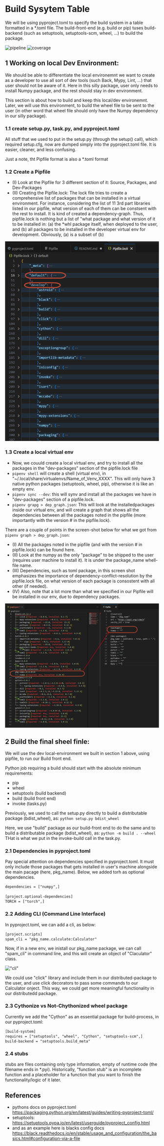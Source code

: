 # Build Sysytem Table
We will be using pyproject.toml to specify the build system in a table formatted in a *.toml file. The build-front-end (e.g. build or pip) tuses build-backend (such as setuptools, setuptools-scm, wheel, ...) to build the package.

![pipeline](https://google.com)
![coverage](https://google.com)


## 1 Working on local Dev Environment:
We should be able to differentiate the local environemnt we want to create as a developer to use all sort of dev tools (such Back, Mypy, Lint, ...) that user should not be aware of it. Here in this silly package, user only needs to install Numpy package, and the rest should stay in dev environment.

This section is about how to build and keep this local/dev environemnt. Later, we will use this environment, to build the wheel file to be sent to the user (in other word that wheel file should only have the Numpy dependency in our silly package).

### 1.1 create setup.py, task.py, and pyproject.toml
All stuff that we used to put in the setup.py (through the setup() call), which required setup.cfg, now are dumped simply into
the pyproject.toml file. It is easier, cleaner, and less confusing.

Just a note, tht Pipfile format is also a *.toml format

### 1.2 Create a Pipfile
- (I) Look at the Pipfile for 3 different section of it: Source, Packages, and Dev-Packages 
- (II) Creating the Pipfile.lock: The lock file tries to create a comprehensive list of packages that can be installed in a virtual environment. For instance, considering the list of 11 3rd part libraries listed in our pipfile, what version of each of them can be constsent with the rest to install. It is kind of created a dependency-graph. Thus, pipfile.lock is nothing but a list of "what package and what version of it to be installed in: (a) the *whl package itself, when deployed to the user, and (b) all packages to be installed in the developer virtual env for development. Obviously, (a) is a subset of (b)

![pipfile_lock_image](./pics/pipfile_lock.png)

### 1.3 Create a local virtual env
- Now, we couuld create a local virtual env, and try to install all the packages in the "dev-packages" section of the pipfile.lock file
- ```pipenv shell``` will create a shell (virtual env), in "~/.local/share/virtualenvs/Name_of_Venv_XXXX". This will only have 3 native python packages (setuptools, wheel, pip), otherwise it is like an empty env.
- ```pipenv sync --dev```: this will synv and install all the packages we have in "dev-packages" section of a pipfile.lock.
- ```pipenv grapg > dep_graph.json```: This will look at the installedpackages inside our virtual env, and will create a graph that shows all the dependencies between all the packages noted in the pipfile (more importantly with the version # in the pipfile.lock).

There are a couple of points in the screen-shot below for what we got from ```pipenv graph > dep_graph.json```:
- (I) All the packages noted in the pipfile (and with the version # in pipfile.lock) can be found here.
- (II) Look at the numpy as the only "package" to be shipped to the user (requires user machine to install it). It is under the package_name whell-file name.
- (III) Dependencies, such as toml package, in this screen shot emphasizes the importance of dependency-conflict-resolution by the pipfile.lock file, on what version of each package is consostent with all other (if needed).
- (IV) Also, note that a lot more than what we specified in our Pipfile will be installed in our env, due to dependency packages.

![pipenv_lock](./pics/pipenvgraph.png)


## 2 Build the final sheel finle:
We will use the dev local-environment we built in section 1 above, using pipfile, to run our Build front end. 

Python job requiring a build should start with the absolute minimum requirements:
- pip
- wheel
- setuptools (build backend)
- build (build front end)
- invoke (tasks.py)

Previously, we used to call the setup.py directly to build a distributable package (bdist_wheel), as:
```python setup.py bdist_wheel```

Here, we use "build" package as our build-front end to do the same and to build a distributable package (bdist_wheel), as:
```python -m build . --wheel```
THat is what we put in the invoke-build call in the task.py.


### 2.1 Dependencies in pyproject.toml
Pay special attention on dependencies specified in pyproject.toml. It must only include those packages that gets installed in user's machine alongside the main pacage (here, pkg_name). Below, we added torh as optional dependencies.  

```
dependencies = ["numpy",]

[project.optional-dependencies]
TORCH = ["torch",]
```
### 2.2 Adding CLI (Command Line Interface)
In pyproject.toml, we can add a cli, as below:

```
[project.scripts]
spam_cli = "pkg_name.calculate:Calculator"
```
Now, if in a new env, we inistall our pkg_name package, we can call "spam_cli" in command line, and this will create an object of "Claculator" class.

!["cli"](./pics/cli.png)

We could use "click" library and include them in our distributed-package to the user, and use click decorators to pass some commands to our Calculator onject. This way, we could get more meaningful functionality in our distributedd package.

### 2.3 Cythonize vs Not-Chythonized wheel package
Currently we add the "Cython" as an essential package for build-process, in our pyproject.toml:
```
[build-system]
requires = ["setuptools", "wheel", "Cython", "setuptools-scm",]
build-backend = "setuptools.build_meta"
```



### 2.4 stubs
stubs are files containing only type information, empty of runtime code (the filename ends in *.pyi). Historically, "function stub" is an incomplete function and a placeholder for a function that you want to finish the functionality/logic of it later.


## References
- pythons docs on pyproject.toml https://packaging.python.org/en/latest/guides/writing-pyproject-toml/
- setuptools: https://setuptools.pypa.io/en/latest/userguide/pyproject_config.html
- and as an example here is blacks config docs https://black.readthedocs.io/en/stable/usage_and_configuration/the_basics.html#configuration-via-a-file